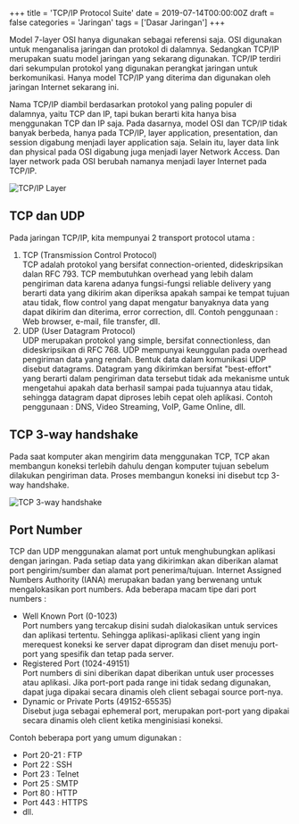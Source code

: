 +++
title = 'TCP/IP Protocol Suite'
date = 2019-07-14T00:00:00Z
draft = false
categories = 'Jaringan'
tags = ['Dasar Jaringan']
+++

Model 7-layer OSI hanya digunakan sebagai referensi saja. OSI digunakan untuk menganalisa jaringan dan protokol di dalamnya. Sedangkan TCP/IP merupakan suatu model jaringan yang sekarang digunakan. TCP/IP terdiri dari sekumpulan protokol yang digunakan perangkat jaringan untuk berkomunikasi. Hanya model TCP/IP yang diterima dan digunakan oleh jaringan Internet sekarang ini. 

Nama TCP/IP diambil berdasarkan protokol yang paling populer di dalamnya, yaitu TCP dan IP, tapi bukan berarti kita hanya bisa menggunakan TCP dan IP saja. Pada dasarnya, model OSI dan TCP/IP tidak banyak berbeda, hanya pada TCP/IP, layer application, presentation, dan session digabung menjadi layer application saja. Selain itu, layer data link dan physical pada OSI digabung juga menjadi layer Network Access. Dan layer network pada OSI berubah namanya menjadi layer Internet pada TCP/IP.

![TCP/IP Layer](https://res.cloudinary.com/peladen/image/upload/v1612739828/peladen/2019/07/tcpip-vs-osi.png "TCP/IP Layer")

## TCP dan UDP
Pada jaringan TCP/IP, kita mempunyai 2 transport protocol utama :
1. TCP (Transmission Control Protocol)<br>
TCP adalah protokol yang bersifat connection-oriented, dideskripsikan dalan RFC 793. TCP membutuhkan overhead yang lebih dalam pengiriman data karena adanya fungsi-fungsi reliable delivery yang berarti data yang dikirim akan diperiksa apakah sampai ke tempat tujuan atau tidak, flow control yang dapat mengatur banyaknya data yang dapat dikirim dan diterima, error correction, dll. Contoh penggunaan : Web browser, e-mail, file transfer, dll.
2. UDP (User Datagram Protocol)<br>
UDP merupakan protokol yang simple, bersifat connectionless, dan dideskripsikan di RFC 768. UDP mempunyai keunggulan pada overhead pengiriman data yang rendah. Bentuk data dalam komunikasi UDP disebut datagrams. Datagram yang dikirimkan bersifat "best-effort" yang berarti dalam pengiriman data tersebut tidak ada mekanisme untuk mengetahui apakah data berhasil sampai pada tujuannya atau tidak, sehingga datagram dapat diproses lebih cepat oleh aplikasi. Contoh penggunaan : DNS, Video Streaming, VoIP, Game Online, dll.
       
## TCP 3-way handshake
Pada saat komputer akan mengirim data menggunakan TCP, TCP akan membangun koneksi terlebih dahulu dengan komputer tujuan sebelum dilakukan pengiriman data. Proses membangun koneksi ini disebut tcp 3-way handshake.

![TCP 3-way handshake](https://res.cloudinary.com/peladen/image/upload/v1612739828/peladen/2019/07/tcp-3-way-handshake.png "TCP 3-way handshake")

## Port Number
TCP dan UDP menggunakan alamat port untuk menghubungkan aplikasi dengan jaringan. Pada setiap data yang dikirimkan akan diberikan alamat port pengirim/sumber dan alamat port penerima/tujuan.
Internet Assigned Numbers Authority (IANA) merupakan badan yang berwenang untuk mengalokasikan port numbers. Ada beberapa macam tipe dari port numbers :
- Well Known Port (0-1023)<br>
Port numbers yang tercakup disini sudah dialokasikan untuk services dan aplikasi tertentu. Sehingga aplikasi-aplikasi client yang ingin merequest koneksi ke server dapat diprogram dan diset menuju port-port yang spesifik dan tetap pada server.
- Registered Port (1024-49151)<br>
Port numbers di sini diberikan dapat diberikan untuk user processes atau aplikasi. Jika port-port pada range ini tidak sedang digunakan, dapat juga dipakai secara dinamis oleh client sebagai source port-nya.
- Dynamic or Private Ports (49152-65535)<br>
Disebut juga sebagai ephemeral port, merupakan port-port yang dipakai secara dinamis oleh client ketika menginisiasi koneksi.

Contoh beberapa port yang umum digunakan :
- Port 20-21 : FTP
- Port 22 : SSH
- Port 23 : Telnet
- Port 25 : SMTP
- Port 80 : HTTP
- Port 443 : HTTPS
- dll.